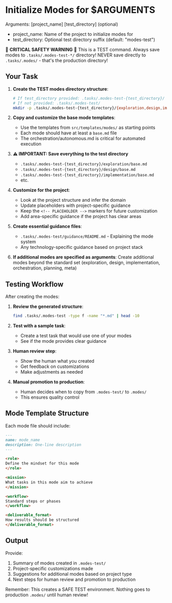 # Initialize Modes for $ARGUMENTS

Arguments: [project_name] [test_directory] (optional)
- project_name: Name of the project to initialize modes for
- test_directory: Optional test directory suffix (default: "modes-test")

🚨 **CRITICAL SAFETY WARNING** 🚨
This is a TEST command. Always save modes to `.tasks/.modes-test-*/` directory!
NEVER save directly to `.tasks/.modes/` - that's the production directory!

## Your Task

1. **Create the TEST modes directory structure**:
   ```bash
   # If test_directory provided: .tasks/.modes-test-{test_directory}/
   # If not provided: .tasks/.modes-test/
   mkdir -p .tasks/.modes-test-{test_directory}/{exploration,design,implementation,orchestration,planning,meta,guidance}/area
   ```

2. **Copy and customize the base mode templates**:
   - Use the templates from `src/templates/modes/` as starting points
   - Each mode should have at least a `base.md` file
   - The orchestration/autonomous.md is critical for automated execution

3. **⚠️ IMPORTANT: Save everything to the test directory**
   - `.tasks/.modes-test-{test_directory}/exploration/base.md`
   - `.tasks/.modes-test-{test_directory}/design/base.md`  
   - `.tasks/.modes-test-{test_directory}/implementation/base.md`
   - etc.

4. **Customize for the project**:
   - Look at the project structure and infer the domain
   - Update placeholders with project-specific guidance
   - Keep the `<!-- PLACEHOLDER -->` markers for future customization
   - Add area-specific guidance if the project has clear areas

5. **Create essential guidance files**:
   - `.tasks/.modes-test/guidance/README.md` - Explaining the mode system
   - Any technology-specific guidance based on project stack

6. **If additional modes are specified as arguments**:
   Create additional modes beyond the standard set (exploration, design, implementation, orchestration, planning, meta)

## Testing Workflow

After creating the modes:

1. **Review the generated structure**:
   ```bash
   find .tasks/.modes-test -type f -name "*.md" | head -10
   ```

2. **Test with a sample task**:
   - Create a test task that would use one of your modes
   - See if the mode provides clear guidance

3. **Human review step**:
   - Show the human what you created
   - Get feedback on customizations
   - Make adjustments as needed

4. **Manual promotion to production**:
   - Human decides when to copy from `.modes-test/` to `.modes/`
   - This ensures quality control

## Mode Template Structure

Each mode file should include:
```markdown
---
name: mode_name
description: One-line description
---

<role>
Define the mindset for this mode
</role>

<mission>
What tasks in this mode aim to achieve
</mission>

<workflow>
Standard steps or phases
</workflow>

<deliverable_format>
How results should be structured
</deliverable_format>
```

## Output

Provide:
1. Summary of modes created in `.modes-test/`
2. Project-specific customizations made
3. Suggestions for additional modes based on project type
4. Next steps for human review and promotion to production

Remember: This creates a SAFE TEST environment. Nothing goes to production `.modes/` until human review!